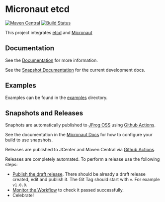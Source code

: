 # Micronaut etcd

[![Maven Central](https://img.shields.io/maven-central/v/io.micronaut.etcd/micronaut-etcd.svg?label=Maven%20Central)](https://search.maven.org/search?q=g:%22io.micronaut.etcd%22%20AND%20a:%22micronaut-etcd%22)
[![Build Status](https://github.com/marcosflobo/micronaut-etcd/workflows/Java%20CI/badge.svg)](https://github.com/marcosflobo/micronaut-etcd/actions)

This project integrates [etcd](https://etcd.io/) and [Micronaut](https://micronaut.io) 

## Documentation

See the [Documentation](https://micronaut-projects.github.io/micronaut-etcd/latest/guide/) for more information. 

See the [Snapshot Documentation](https://micronaut-projects.github.io/micronaut-etcd/snapshot/guide/) for the current development docs.

## Examples

Examples can be found in the [examples](https://github.com/marcosflobo/micronaut-etcd/tree/master/examples) directory.

## Snapshots and Releases

Snaphots are automatically published to [JFrog OSS](https://oss.jfrog.org/artifactory/oss-snapshot-local/) using [Github Actions](https://github.com/micronaut-projects/micronaut-etcd/actions).

See the documentation in the [Micronaut Docs](https://docs.micronaut.io/latest/guide/index.html#usingsnapshots) for how to configure your build to use snapshots.

Releases are published to JCenter and Maven Central via [Github Actions](https://github.com/micronaut-projects/micronaut-etcd/actions).

Releases are completely automated. To perform a release use the following steps:

* [Publish the draft release](https://github.com/marcosflobo/micronaut-etcd/releases). There should be already a draft release created, edit and publish it. The Git Tag should start with `v`. For example `v1.0.0`.
* [Monitor the Workflow](https://github.com/marcosflobo/micronaut-etcd/actions?query=workflow%3ARelease) to check it passed successfully.
* Celebrate!
